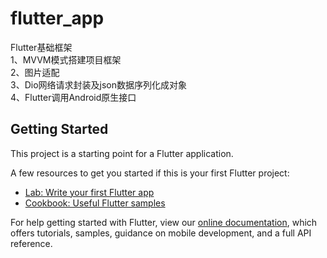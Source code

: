 # flutter_app

Flutter基础框架<br>
1、MVVM模式搭建项目框架<br>
2、图片适配<br>
3、Dio网络请求封装及json数据序列化成对象<br>
4、Flutter调用Android原生接口

## Getting Started

This project is a starting point for a Flutter application.

A few resources to get you started if this is your first Flutter project:

- [Lab: Write your first Flutter app](https://flutter.dev/docs/get-started/codelab)
- [Cookbook: Useful Flutter samples](https://flutter.dev/docs/cookbook)

For help getting started with Flutter, view our
[online documentation](https://flutter.dev/docs), which offers tutorials,
samples, guidance on mobile development, and a full API reference.
